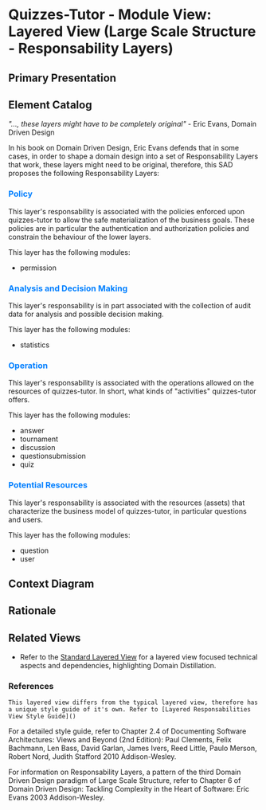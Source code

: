 # Quizzes-Tutor - Module View: Layered View (Large Scale Structure - Responsability Layers)

## Primary Presentation

## Element Catalog

*"..., these layers might have to be completely original"* - Eric Evans, Domain Driven Design

In his book on Domain Driven Design, Eric Evans defends that in some cases, in order to shape a domain design into a set of Responsability Layers that work, these layers might need to be original, therefore, this SAD proposes the following Responsability Layers:


### <span style="color:#0080ff">Policy</span>
This layer's responsability is associated with the policies enforced upon quizzes-tutor to allow the safe materialization of the business goals. These policies are in particular the authentication and authorization policies and constrain the behaviour of the lower layers.

This layer has the following modules:
- permission

### <span style="color:#0080ff">Analysis and Decision Making</span>
This layer's responsability is in part associated with the collection of audit data for analysis and possible decision making.

This layer has the following modules:
- statistics

### <span style="color:#0080ff">Operation</span>
This layer's responsability is associated with the operations allowed on the resources of quizzes-tutor. In short, what kinds of "activities" quizzes-tutor offers.

This layer has the following modules:
- answer
- tournament
- discussion
- questionsubmission
- quiz

### <span style="color:#0080ff">Potential Resources</span>
This layer's responsability is associated with the resources (assets) that characterize the business model of quizzes-tutor, in particular questions and users.

This layer has the following modules:
- question
- user

## Context Diagram

## Rationale

## Related Views

- Refer to the [Standard Layered View](module_view_layered.md) for a layered view focused technical aspects and dependencies, highlighting Domain Distillation.

### References
`This layered view differs from the typical layered view, therefore has a unique style guide of it's own. Refer to [Layered Responsabilities View Style Guide]()`

For a detailed style guide, refer to Chapter 2.4 of Documenting Software Architectures: Views and Beyond (2nd Edition): Paul Clements, Felix Bachmann, Len Bass, David Garlan, James Ivers, Reed Little, Paulo Merson, Robert Nord, Judith Stafford 2010 Addison-Wesley.

For information on Responsability Layers, a pattern of the third Domain Driven Design paradigm of Large Scale Structure, refer to Chapter 6 of Domain Driven Design: Tackling Complexity in the Heart of Software: Eric Evans 2003 Addison-Wesley. 